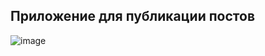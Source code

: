 ## Приложение для публикации постов
![image](https://github.com/user-attachments/assets/058f7b86-a922-488a-8af5-b184100de5e4)

